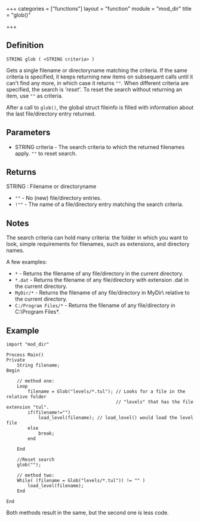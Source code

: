 +++
categories = ["functions"]
layout = "function"
module = "mod_dir"
title = "glob()"

+++

## Definition

    STRING glob ( <STRING criteria> )

Gets a single filename or directoryname matching the criteria. If the same criteria is specified, it keeps returning new items on subsequent calls until it can't find any more, in which case it returns `""`. When different criteria are specified, the search is _'reset'_. To reset the search without returning an item, use `""` as criteria.

After a call to `glob()`, the global struct fileinfo is filled with information about the last file/directory entry returned.

## Parameters

- STRING criteria - The search criteria to which the returned filenames apply. `""` to reset search.

## Returns

STRING : Filename or directoryname

- `""`  - No (new) file/directory entries.
- `!""` - The name of a file/directory entry matching the search criteria.

## Notes

The search criteria can hold many criteria: the folder in which you want to look, simple requirements for filenames, such as extensions, and directory names.

A few examples:

- `*` - Returns the filename of any file/directory in the current directory.
- `*.dat` - Returns the filename of any file/directory with extension .dat in the current directory.
- `MyDir/*` - Returns the filename of any file/directory in MyDir\ relative to the current directory.
- `C:/Program Files/*`  - Returns the filename of any file/directory in C:\Program Files\*.


## Example

```
import "mod_dir"

Process Main()
Private
    String filename;
Begin

    // method one:
    Loop
        filename = Glob("levels/*.tul"); // Looks for a file in the relative folder
                                         // "levels" that has the file extension "tul".
        if(filename!="")
            load_level(filename); // load_level() would load the level file
        else
            break;
        end

    End

    //Reset search
    glob("");

    // method two:
    While( (filename = Glob("levels/*.tul")) != "" )
        load_level(filename);
    End

End
```

Both methods result in the same, but the second one is less code.
